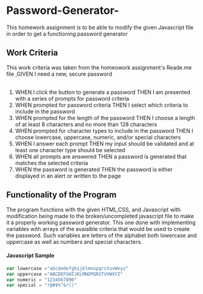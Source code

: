 # Password-Generator-
This homework assignment is to be able to modify the given Javascript file in order to get a functioning password generator 

<h2>Work Criteria</h2>
This work criteria was taken from the homeowork assignment's Reade.me file ,GIVEN I need a new, secure password      
<br> <br/>

  1. WHEN I click the button to generate a password
THEN I am presented with a series of prompts for password criteria
  2. WHEN prompted for password criteria
THEN I select which criteria to include in the password
  3. WHEN prompted for the length of the password
THEN I choose a length of at least 8 characters and no more than 128 characters
  4. WHEN prompted for character types to include in the password
THEN I choose lowercase, uppercase, numeric, and/or special characters
  5. WHEN I answer each prompt
THEN my input should be validated and at least one character type should be selected
  6. WHEN all prompts are answered
THEN a password is generated that matches the selected criteria
  7. WHEN the password is generated
THEN the password is either displayed in an alert or written to the page


 <h2>Functionality of the Program</h2> 
 The program functions with the given HTML,CSS, and Javascript with modification being made to the broken/uncompleted javascript file to make it a properly working password
 generator. This one done with implementing variables with arrays of the avaialble criteria that would be used to create the password. Such variables are 
 letters of the alphabet both lowercase and uppercase as well as numbers and special characters.
 
<h4>Javascript Sample</h4>

```Javascript
var lowercase ="abcdedefghijklmnopqrstuvWxyz"
var uppercase ="ABCDEFGHIJKLMNOPQRSTUVWXYZ" 
var numeric = "1234567890"
var special = "!@#$%^&*()"
```

